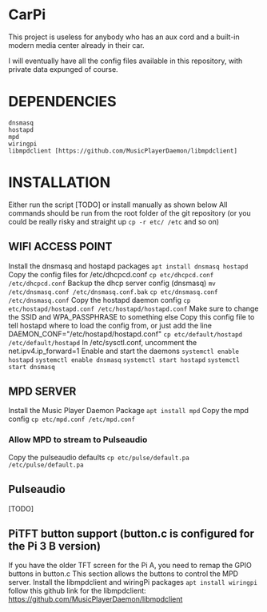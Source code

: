 # CarPi

This project is useless for anybody who has an aux cord and a built-in modern media center already in their car.

I will eventually have all the config files available in this repository, with private data expunged of course.

# DEPENDENCIES
```
dnsmasq
hostapd
mpd
wiringpi
libmpdclient [https://github.com/MusicPlayerDaemon/libmpdclient]

```

# INSTALLATION
Either run the script [TODO]
or install manually as shown below
All commands should be run from the root folder of the git repository
(or you could be really risky and straight up `cp -r etc/ /etc` and so on)

## WIFI ACCESS POINT
Install the dnsmasq and hostapd packages
`apt install dnsmasq hostapd`
Copy the config files for /etc/dhcpcd.conf
`cp etc/dhcpcd.conf /etc/dhcpcd.conf`
Backup the dhcp server config (dnsmasq)
`mv /etc/dnsmasq.conf /etc/dnsmasq.conf.bak`
`cp etc/dnsmasq.conf /etc/dnsmasq.conf`
Copy the hostapd daemon config
`cp etc/hostapd/hostapd.conf /etc/hostapd/hostapd.conf`
Make sure to change the SSID and WPA_PASSPHRASE to something else
Copy this config file to tell hostapd where to load the config from, or just add the line DAEMON_CONF="/etc/hostapd/hostapd.conf"
`cp etc/default/hostapd /etc/default/hostapd`
In /etc/sysctl.conf, uncomment the net.ipv4.ip_forward=1
Enable and start the daemons
`systemctl enable hostapd`
`systemctl enable dnsmasq`
`systemctl start hostapd`
`systemctl start dnsmasq`

## MPD SERVER
Install the Music Player Daemon Package
`apt install mpd`
Copy the mpd config
`cp etc/mpd.conf /etc/mpd.conf`

### Allow MPD to stream to Pulseaudio
Copy the pulseaudio defaults
`cp etc/pulse/default.pa /etc/pulse/default.pa`

## Pulseaudio
[TODO]

## PiTFT button support (button.c is configured for the Pi 3 B version)
If you have the older TFT screen for the Pi A, you need to remap the GPIO buttons in button.c
This section allows the buttons to control the MPD server.
Install the libmpdclient and wiringPi packages
`apt install wiringpi`
follow this github link for the libmpdclient:
https://github.com/MusicPlayerDaemon/libmpdclient





